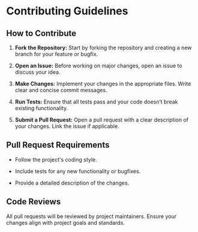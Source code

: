 # Contributing Guidelines

## How to Contribute

1.  **Fork the Repository:** Start by forking the repository and creating a new branch for your feature or bugfix.
    
2.  **Open an Issue:** Before working on major changes, open an issue to discuss your idea.
    
3.  **Make Changes:** Implement your changes in the appropriate files. Write clear and concise commit messages.
    
4.  **Run Tests:** Ensure that all tests pass and your code doesn’t break existing functionality.
    
5.  **Submit a Pull Request:** Open a pull request with a clear description of your changes. Link the issue if applicable.
    

## Pull Request Requirements

-   Follow the project's coding style.
    
-   Include tests for any new functionality or bugfixes.
    
-   Provide a detailed description of the changes.
    

## Code Reviews

All pull requests will be reviewed by project maintainers. Ensure your changes align with project goals and standards.